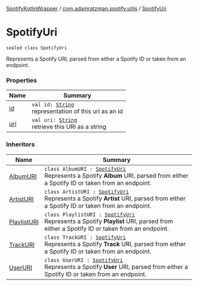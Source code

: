 [SpotifyKotlinWrapper](../../index.md) / [com.adamratzman.spotify.utils](../index.md) / [SpotifyUri](./index.md)

# SpotifyUri

`sealed class SpotifyUri`

Represents a Spotify URI, parsed from either a Spotify ID or taken from an endpoint.

### Properties

| Name | Summary |
|---|---|
| [id](id.md) | `val id: `[`String`](https://kotlinlang.org/api/latest/jvm/stdlib/kotlin/-string/index.html)<br>representation of this uri as an id |
| [uri](uri.md) | `val uri: `[`String`](https://kotlinlang.org/api/latest/jvm/stdlib/kotlin/-string/index.html)<br>retrieve this URI as a string |

### Inheritors

| Name | Summary |
|---|---|
| [AlbumURI](../-album-u-r-i/index.md) | `class AlbumURI : `[`SpotifyUri`](./index.md)<br>Represents a Spotify **Album** URI, parsed from either a Spotify ID or taken from an endpoint. |
| [ArtistURI](../-artist-u-r-i/index.md) | `class ArtistURI : `[`SpotifyUri`](./index.md)<br>Represents a Spotify **Artist** URI, parsed from either a Spotify ID or taken from an endpoint. |
| [PlaylistURI](../-playlist-u-r-i/index.md) | `class PlaylistURI : `[`SpotifyUri`](./index.md)<br>Represents a Spotify **Playlist** URI, parsed from either a Spotify ID or taken from an endpoint. |
| [TrackURI](../-track-u-r-i/index.md) | `class TrackURI : `[`SpotifyUri`](./index.md)<br>Represents a Spotify **Track** URI, parsed from either a Spotify ID or taken from an endpoint. |
| [UserURI](../-user-u-r-i/index.md) | `class UserURI : `[`SpotifyUri`](./index.md)<br>Represents a Spotify **User** URI, parsed from either a Spotify ID or taken from an endpoint. |
